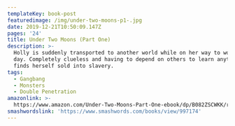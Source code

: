 ```yaml
---
templateKey: book-post
featuredimage: /img/under-two-moons-p1-.jpg
date: 2019-12-21T10:50:09.147Z
pages: '24'
title: Under Two Moons (Part One)
description: >-
  Holly is suddenly transported to another world while on her way to work one
  day. Completely clueless and having to depend on others to learn anything, she
  finds herself sold into slavery.
tags:
  - Gangbang
  - Monsters
  - Double Penetration
amazonlink: >-
  https://www.amazon.com/Under-Two-Moons-Part-One-ebook/dp/B082ZSCWKK/ref=sr_1_4?qid=1578220155&refinements=p_27%3ANaomi+Spicer&s=digital-text&sr=1-4&text=Naomi+Spicer
smashwordslink: 'https://www.smashwords.com/books/view/997174'
---
```


